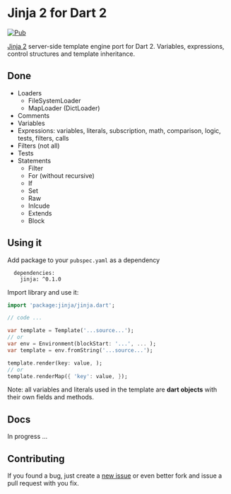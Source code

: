 # Jinja 2 for Dart 2

[![Pub](https://img.shields.io/pub/v/jinja.svg)](https://pub.dartlang.org/packages/jinja)

[Jinja 2](jinja) server-side template engine port for Dart 2. Variables, expressions, control structures and template inheritance.

Done
----
- Loaders
  - FileSystemLoader
  - MapLoader (DictLoader)
- Comments
- Variables
- Expressions: variables, literals, subscription, math, comparison, logic, tests, filters, calls
- Filters (not all)
- Tests
- Statements
  - Filter
  - For (without recursive)
  - If
  - Set
  - Raw
  - Inlcude
  - Extends
  - Block

Using it
--------
Add package to your `pubspec.yaml` as a dependency

      dependencies:
        jinja: ^0.1.0

Import library and use it:

```dart
import 'package:jinja/jinja.dart';

// code ...

var template = Template('...source...');
// or
var env = Environment(blockStart: '...', ... );
var template = env.fromString('...source...');

template.render(key: value, );
// or 
template.renderMap({ 'key': value, });
```

Note: all variables and literals used in the template are **dart objects** with their own fields and methods.

Docs
----
In progress ...

Contributing
------------
If you found a bug, just create a [new issue][new_issue] or even better fork
and issue a pull request with you fix.

[jinja]: http://jinja.pocoo.org/
[new_issue]: https://github.com/ymknkmi/dart-jinja/issues/new